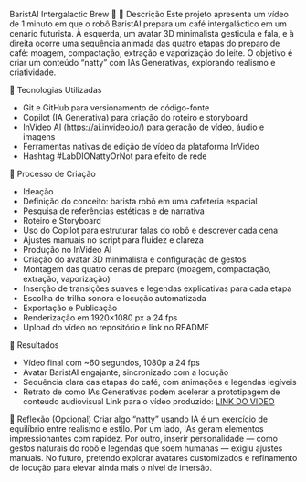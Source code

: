 BaristAI Intergalactic Brew 🚀
📒 Descrição
Este projeto apresenta um vídeo de 1 minuto em que o robô BaristAI prepara um café intergaláctico em um cenário futurista. À esquerda, um avatar 3D minimalista gesticula e fala, e à direita ocorre uma sequência animada das quatro etapas do preparo de café: moagem, compactação, extração e vaporização do leite. O objetivo é criar um conteúdo “natty” com IAs Generativas, explorando realismo e criatividade.

🤖 Tecnologias Utilizadas
- Git e GitHub para versionamento de código-fonte
- Copilot (IA Generativa) para criação do roteiro e storyboard
- InVideo AI (https://ai.invideo.io/) para geração de vídeo, áudio e imagens
- Ferramentas nativas de edição de vídeo da plataforma InVideo
- Hashtag #LabDIONattyOrNot para efeito de rede

🧐 Processo de Criação
- Ideação
- Definição do conceito: barista robô em uma cafeteria espacial
- Pesquisa de referências estéticas e de narrativa
- Roteiro e Storyboard
- Uso do Copilot para estruturar falas do robô e descrever cada cena
- Ajustes manuais no script para fluidez e clareza
- Produção no InVideo AI
- Criação do avatar 3D minimalista e configuração de gestos
- Montagem das quatro cenas de preparo (moagem, compactação, extração, vaporização)
- Inserção de transições suaves e legendas explicativas para cada etapa
- Escolha de trilha sonora e locução automatizada
- Exportação e Publicação
- Renderização em 1920×1080 px a 24 fps
- Upload do vídeo no repositório e link no README

🚀 Resultados
- Vídeo final com ~60 segundos, 1080p a 24 fps
- Avatar BaristAI engajante, sincronizado com a locução
- Sequência clara das etapas do café, com animações e legendas legíveis
- Retrato de como IAs Generativas podem acelerar a prototipagem de conteúdo audiovisual
Link para o vídeo produzido:
[LINK DO VIDEO](https://drive.google.com/file/d/1_g2AwO2q1kE1hI58QJ9ObAMpxIRJivgQ/view?usp=drive_link)

💭 Reflexão (Opcional)
Criar algo “natty” usando IA é um exercício de equilíbrio entre realismo e estilo. Por um lado, IAs geram elementos impressionantes com rapidez. Por outro, inserir personalidade — como gestos naturais do robô e legendas que soem humanas — exigiu ajustes manuais. No futuro, pretendo explorar avatares customizados e refinamento de locução para elevar ainda mais o nível de imersão.

